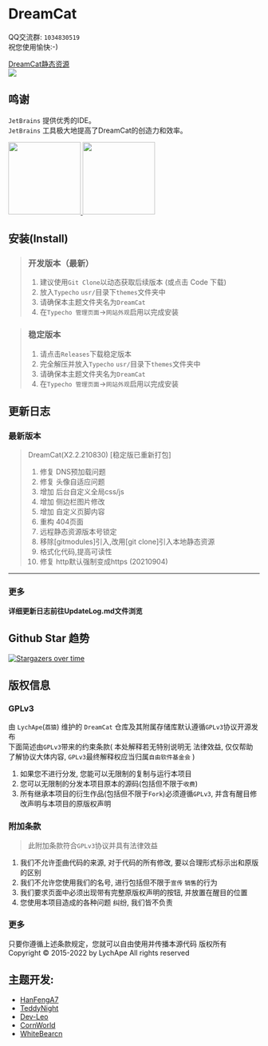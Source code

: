 # DreamCat

QQ交流群: `1034830519`   
祝您使用愉快:-)

[DreamCat静态资源](https://github.com/LychApe/DreamCat_StaticResources)  
[![](https://data.jsdelivr.com/v1/package/gh/LychApe/DreamCat_StaticResources/badge)](https://www.jsdelivr.com/package/gh/LychApe/DreamCat_StaticResources)

## 鸣谢

`JetBrains` 提供优秀的IDE。  
`JetBrains` 工具极大地提高了DreamCat的创造力和效率。

<a href="https://www.jetbrains.com/?from=DreamCat" target="_blank">
<img src = 'https://ftp.bmp.ovh/imgs/2021/07/7883cb70a96b6ccd.png' width="145" alt=""/>
<img src = 'https://ftp.bmp.ovh/imgs/2021/07/17d8f636fea2c03b.png' width="145" alt=""/>
</a>  

## 安装(Install)

> ### 开发版本（最新）
> 1. 建议使用`Git Clone`以动态获取后续版本 (或点击 Code 下载)
> 2. 放入`Typecho` `usr/`目录下`themes`文件夹中
> 3. 请确保本主题文件夹名为`DreamCat`
> 4. 在`Typecho 管理页面`->`网站外观`启用以完成安装

> ### 稳定版本
> 1. 请点击`Releases`下载稳定版本
> 2. 完全解压并放入`Typecho` `usr/`目录下`themes`文件夹中
> 3. 请确保本主题文件夹名为`DreamCat`
> 4. 在`Typecho 管理页面`->`网站外观`启用以完成安装

## 更新日志

### 最新版本

> DreamCat(X2.2.210830) [稳定版已重新打包]
> 1. 修复 DNS预加载问题
> 2. 修复 头像自适应问题
> 3. 增加 后台自定义全局css/js
> 4. 增加 侧边栏图片修改
> 5. 增加 自定义页脚内容
> 6. 重构 404页面
> 7. 远程静态资源版本号锁定
> 8. 移除[gitmodules]引入,改用[git clone]引入本地静态资源
> 9. 格式化代码,提高可读性
> 10. 修复 http默认强制变成https (20210904)

------

### 更多

**详细更新日志前往UpdateLog.md文件浏览**

## Github Star 趋势

[![Stargazers over time](https://starchart.cc/LychApe/DreamCat.svg)](https://starchart.cc/LychApe/DreamCat)

## 版权信息

### GPLv3

由 `LychApe`(`荔猿`) 维护的 `DreamCat` 仓库及其附属存储库默认遵循`GPLv3`协议开源发布  
下面简述由`GPLv3`带来的约束条款( 本处解释若无特别说明无 法律效益, 仅仅帮助了解协议大体内容, `GPLv3`最终解释权应当归属`自由软件基金会` )

1. 如果您不进行分发, 您能可以无限制的复制与运行本项目
2. 您可以无限制的分发本项目原本的源码(包括但不限于`收费`)
2. 所有继承本项目的衍生作品(包括但不限于`Fork`)必须遵循`GPLv3`, 并含有醒目修改声明与本项目的原版权声明

### 附加条款

> 此附加条款符合`GPLv3`协议并具有法律效益

1. 我们不允许歪曲代码的来源, 对于代码的所有修改, 要以合理形式标示出和原版的区别
2. 我们不允许您使用我们的名号, 进行包括但不限于`宣传` `销售`的行为
3. 我们要求页面中必须出现带有完整原版权声明的按钮, 并放置在醒目的位置
4. 您使用本项目造成的各种问题 纠纷, 我们皆不负责

### 更多

只要你遵循上述条款规定，您就可以自由使用并传播本源代码 版权所有 Copyright © 2015-2022 by LychApe All rights reserved

## 主题开发:

- [HanFengA7](https://github.com/HanFengA7)
- [TeddyNight](https://github.com/TeddyNight)
- [Dev-Leo](https://github.com/Dev-Leo)
- [CornWorld](https://github.com/CornWorld)
- [WhiteBearcn](https://github.com/whitebearcn)
